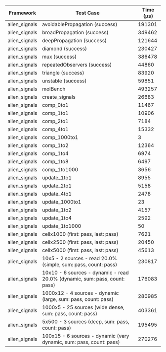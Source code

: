 | Framework | Test Case | Time (μs) |
| --- | --- | --- |
| alien_signals | avoidablePropagation (success) | 191301 |
| alien_signals | broadPropagation (success) | 349462 |
| alien_signals | deepPropagation (success) | 121644 |
| alien_signals | diamond (success) | 230427 |
| alien_signals | mux (success) | 386478 |
| alien_signals | repeatedObservers (success) | 44860 |
| alien_signals | triangle (success) | 83920 |
| alien_signals | unstable (success) | 59851 |
| alien_signals | molBench | 493257 |
| alien_signals | create_signals | 26683 |
| alien_signals | comp_0to1 | 11467 |
| alien_signals | comp_1to1 | 10906 |
| alien_signals | comp_2to1 | 7184 |
| alien_signals | comp_4to1 | 15332 |
| alien_signals | comp_1000to1 | 3 |
| alien_signals | comp_1to2 | 12364 |
| alien_signals | comp_1to4 | 6974 |
| alien_signals | comp_1to8 | 6497 |
| alien_signals | comp_1to1000 | 3656 |
| alien_signals | update_1to1 | 8955 |
| alien_signals | update_2to1 | 5158 |
| alien_signals | update_4to1 | 2478 |
| alien_signals | update_1000to1 | 23 |
| alien_signals | update_1to2 | 4157 |
| alien_signals | update_1to4 | 2592 |
| alien_signals | update_1to1000 | 50 |
| alien_signals | cellx1000 (first: pass, last: pass) | 7621 |
| alien_signals | cellx2500 (first: pass, last: pass) | 20450 |
| alien_signals | cellx5000 (first: pass, last: pass) | 45613 |
| alien_signals | 10x5 - 2 sources - read 20.0% (simple, sum: pass, count: pass) | 230817 |
| alien_signals | 10x10 - 6 sources - dynamic - read 20.0% (dynamic, sum: pass, count: pass) | 176083 |
| alien_signals | 1000x12 - 4 sources - dynamic (large, sum: pass, count: pass) | 280985 |
| alien_signals | 1000x5 - 25 sources (wide dense, sum: pass, count: pass) | 403361 |
| alien_signals | 5x500 - 3 sources (deep, sum: pass, count: pass) | 195495 |
| alien_signals | 100x15 - 6 sources - dynamic (very dynamic, sum: pass, count: pass) | 270276 |
